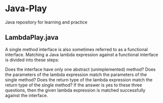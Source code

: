 # Java-Play
Java repository for learning and practice

## LambdaPlay.java

A single method interface is also sometimes referred to as a functional interface. Matching a Java lambda expression against a functional interface is divided into these steps:

Does the interface have only one abstract (unimplemented) method?
Does the parameters of the lambda expression match the parameters of the single method?
Does the return type of the lambda expression match the return type of the single method?
If the answer is yes to these three questions, then the given lambda expression is matched successfully against the interface.
